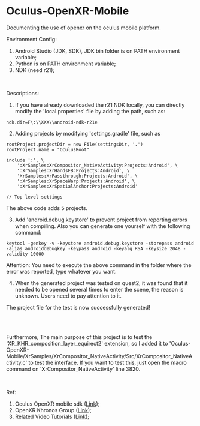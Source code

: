 # Oculus-OpenXR-Mobile
Documenting the use of openxr on the oculus mobile platform.

Environment Config:
1. Android Studio (JDK, SDK), JDK bin folder is on PATH environment variable;
2. Python is on PATH environment variable;
3. NDK (need r21);

</br>

Descriptions:
1. If you have already downloaded the r21 NDK locally, you can directly modify the 'local.properties' file by adding the path, such as:
```
ndk.dir=F\:\\XXX\\android-ndk-r21e
```
2. Adding projects by modifying 'settings.gradle' file, such as
```
rootProject.projectDir = new File(settingsDir, '.')
rootProject.name = "OculusRoot"

include ':', \
    ':XrSamples:XrCompositor_NativeActivity:Projects:Android', \
	':XrSamples:XrHandsFB:Projects:Android', \
	'XrSamples:XrPassthrough:Projects:Android', \
    ':XrSamples:XrSpaceWarp:Projects:Android', \
    ':XrSamples:XrSpatialAnchor:Projects:Android'

// Top level settings
```
The above code adds 5 projects.

3. Add 'android.debug.keystore' to prevent project from reporting errors when compiling. Also you can generate one yourself with the following command:
```
keytool -genkey -v -keystore android.debug.keystore -storepass android -alias androiddebugkey -keypass android -keyalg RSA -keysize 2048 -validity 10000
```
Attention: You need to execute the above command in the folder where the error was reported, type whatever you want.

4. When the generated project was tested on quest2, it was found that it needed to be opened several times to enter the scene, the reason is unknown. Users need to pay attention to it.

The project file for the test is now successfully generated!

</br>
</br>

Furthermore, The main purpose of this project is to test the 'XR_KHR_composition_layer_equirect2' extension, so I added it to 'Oculus-OpenXR-Mobile/XrSamples/XrCompositor_NativeActivity/Src/XrCompositor_NativeActivity.c' to test the interface. 
If you want to test this, just open the macro command on 'XrCompositor_NativeActivity' line 3820.


</br>

Ref:
1. Oculus OpenXR mobile sdk ([Link](https://developer.oculus.com/downloads/package/oculus-openxr-mobile-sdk/));
2. OpenXR Khronos Group ([Link](https://registry.khronos.org/OpenXR/));
3. Related Video Tutorials ([Link](https://www.youtube.com/watch?v=GJyUvi59hMA&ab_channel=satchelfrost));
